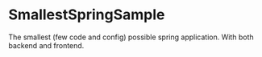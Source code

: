 # SmallestSpringSample
The smallest (few code and config) possible spring application. With both backend and frontend. 
